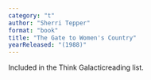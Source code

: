 ```yaml
---
category: "t"
author: "Sherri Tepper"
format: "book"
title: "The Gate to Women's Country"
yearReleased: "(1988)"
---
```

Included in the Think Galacticreading list.